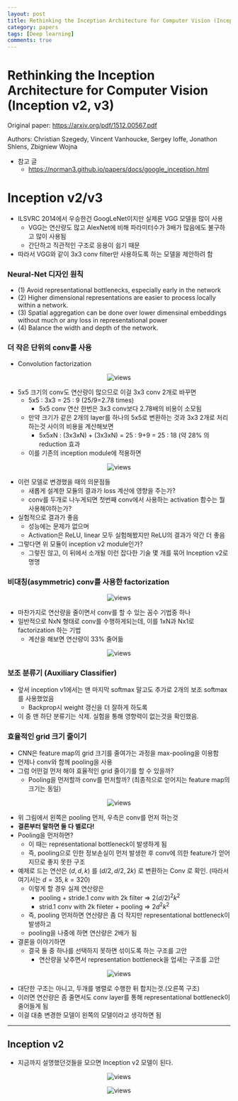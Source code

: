 ```yaml
---
layout: post
title: Rethinking the Inception Architecture for Computer Vision (Inception v2, v3)
category: papers
tags: [Deep learning]
comments: true
---
```


# Rethinking the Inception Architecture for Computer Vision (Inception v2, v3)

Original paper: https://arxiv.org/pdf/1512.00567.pdf

Authors: Christian Szegedy, Vincent Vanhoucke, Sergey Ioffe, Jonathon Shlens, Zbigniew Wojna

- 참고 글
  - https://norman3.github.io/papers/docs/google_inception.html

# Inception v2/v3
- ILSVRC 2014에서 우승한건 GoogLeNet이지만 실제론 VGG 모델을 많이 사용
  - VGG는 연산량도 많고 AlexNet에 비해 파라미터수가 3배가 많음에도 불구하고 많이 사용됨
  - 간단하고 직관적인 구조로 응용이 쉽기 때문
- 따라서 VGG와 같이 3x3 conv filter만 사용하도록 하는 모델을 제안하려 함

### Neural-Net 디자인 원칙
  - (1) Avoid representational bottlenecks, especially early in the network
  - (2) Higher dimensional representations are easier to process locally within a network.
  - (3) Spatial aggregation can be done over lower dimensinal embeddings without much or any loss in representational power
  - (4) Balance the width and depth of the network.
### 더 작은 단위의 conv를 사용
  - Convolution factorization

<center>
<figure>
<img src="/assets/post_img/papers/2019-07-05-inception_v2_v3/fig1.png" alt="views">
<figcaption></figcaption>
</figure>
</center>

- 5x5 크기의 conv도 연산량이 많으므로 이걸 3x3 conv 2개로 바꾸면
  - 5x5 : 3x3 = 25 : 9 (25/9=2.78 times)
    - 5x5 conv 연산 한번은 3x3 conv보다 2.78배의 비용이 소모됨
  - 만약 크기가 같은 2개의 layer를 하나의 5x5로 변환하는 것과 3x3 2개로 처리하는것 사이의 비용을 계산해보면
    - 5x5xN : (3x3xN) + (3x3xN) = 25 : 9+9 = 25 : 18 (약 28% 의 reduction 효과
  - 이를 기존의 inception module에 적용하면

<center>
<figure>
<img src="/assets/post_img/papers/2019-07-05-inception_v2_v3/fig2.png" alt="views">
<figcaption></figcaption>
</figure>
</center>

- 이런 모델로 변경했을 때의 의문점들
  - 새롭게 설계한 모듈의 결과가 loss 계산에 영향을 주는가?
  - conv를 두개로 나누게되면 첫번째 conv에서 사용하는 activation 함수는 뭘 사용해야하는가?
- 실험적으로 결과가 좋음
  - 성능에는 문제가 없으며
  - Activation은 ReLU, linear 모두 실험해봤지만 ReLU의 결과가 약간 더 좋음
- 그렇다면 위 모듈이 inception v2 module인가?
  - 그렇진 않고, 이 뒤에서 소개될 이런 잡다한 기술 몇 개를 묶어 Inception v2로 명명

### 비대칭(asymmetric) conv를 사용한 factorization

<center>
<figure>
<img src="/assets/post_img/papers/2019-07-05-inception_v2_v3/fig3.png" alt="views">
<figcaption></figcaption>
</figure>
</center>

- 마찬가지로 연산량을 줄이면서 conv를 할 수 있는 꼼수 기법중 하나
- 일반적으로 NxN 형태로 conv를 수행하게되는데, 이를 1xN과 Nx1로 factorization 하는 기법
  - 계산을 해보면 연산량이 33% 줄어듦

<center>
<figure>
<img src="/assets/post_img/papers/2019-07-05-inception_v2_v3/fig4.png" alt="views">
<figcaption></figcaption>
</figure>
</center>

### 보조 분류기 (Auxiliary Classifier)

- 앞서 inception v1에서는 맨 마지막 softmax 말고도 추가로 2개의 보조 softmax를 사용했었음
  - Backprop시 weight 갱신을 더 잘하게 하도록
- 이 중 맨 하단 분류기는 삭제. 실험을 통해 영향력이 없는것을 확인했음.

### 효율적인 grid 크기 줄이기
- CNN은 feature map의 grid 크기를 줄여가는 과정을 max-pooling을 이용함
- 언제나 conv와 함께 pooling을 사용
- 그럼 어떤걸 먼저 해야 효율적인 grid 줄이기를 할 수 있을까?
  - Pooling을 먼저할까 conv를 먼저할까? (최종적으로 얻어지는 feature map의 크기는 동일)

<center>
<figure>
<img src="/assets/post_img/papers/2019-07-05-inception_v2_v3/fig5.png" alt="views">
<figcaption></figcaption>
</figure>
</center>

- 위 그림에서 왼쪽은 pooling 먼저, 우측은 conv를 먼저 하는것
- __결론부터 말하면 둘 다 별로다!__
- Pooling을 먼저하면?
  - 이 때는 representational bottleneck이 발생하게 됨
  - 즉, pooling으로 인한 정보손실이 먼저 발생한 후 conv에 의한 feature가 얻어지므로 좋지 못한 구조
- 예제로 드는 연산은 $(d,d,k)$ 를 $(d/2,d/2,2k)$ 로 변환하는 Conv 로 확인. (따라서 여기서는 $d=35, k=320$)
  - 이렇게 할 경우 실제 연산량은
    - pooling + stride.1 conv with 2k filter => $2(d/2)^2 k^2$
    - strid.1 conv with 2k fileter + pooling => $2d^2 k^2$
  - 즉, pooling 먼저하면 연산량은 좀 더 작지만 representational bottleneck이 발생하고
  - pooling을 나중에 하면 연산량은 2배가 됨
- 결론을 이야기하면
  - 결국 둘 중 하나를 선택하지 못하면 섞이도록 하는 구조를 고안
    - 연산량을 낮추면서 representation bottleneck을 업새는 구조를 고안

<center>
<figure>
<img src="/assets/post_img/papers/2019-07-05-inception_v2_v3/fig6.ng" alt="views">
<figcaption></figcaption>
</figure>
</center>

- 대단한 구조는 아니고, 두개를 병렬로 수행한 뒤 합치는것.(오른쪽 구조)
- 이러면 연산량은 좀 줄면서도 conv layer를 통해 representational bottleneck이 줄어들게 됨
- 이걸 대충 변경한 모델이 왼쪽의 모델이라고 생각하면 됨

---

## Inception v2
- 지금까지 설명했던것들을 모으면 Inception v2 모델이 된다.

<center>
<figure>
<img src="/assets/post_img/papers/2019-07-05-inception_v2_v3/fig7png" alt="views">
<figcaption></figcaption>
</figure>
</center>


<center>
<figure>
<img src="/assets/post_img/papers/2019-07-05-inception_v2_v3/fig1.png" alt="views">
<figcaption></figcaption>
</figure>
</center>
